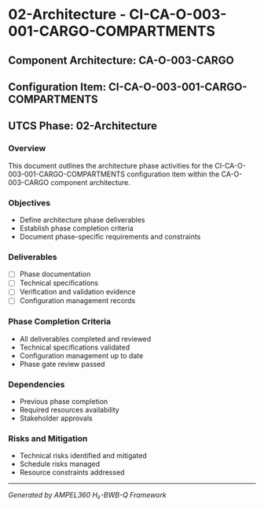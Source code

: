 # 02-Architecture - CI-CA-O-003-001-CARGO-COMPARTMENTS

## Component Architecture: CA-O-003-CARGO
## Configuration Item: CI-CA-O-003-001-CARGO-COMPARTMENTS
## UTCS Phase: 02-Architecture

### Overview
This document outlines the architecture phase activities for the CI-CA-O-003-001-CARGO-COMPARTMENTS configuration item within the CA-O-003-CARGO component architecture.

### Objectives
- Define architecture phase deliverables
- Establish phase completion criteria
- Document phase-specific requirements and constraints

### Deliverables
- [ ] Phase documentation
- [ ] Technical specifications
- [ ] Verification and validation evidence
- [ ] Configuration management records

### Phase Completion Criteria
- All deliverables completed and reviewed
- Technical specifications validated
- Configuration management up to date
- Phase gate review passed

### Dependencies
- Previous phase completion
- Required resources availability
- Stakeholder approvals

### Risks and Mitigation
- Technical risks identified and mitigated
- Schedule risks managed
- Resource constraints addressed

---
*Generated by AMPEL360 H₂-BWB-Q Framework*
